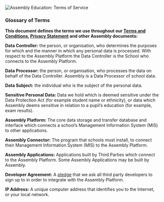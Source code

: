 ![Assembly Education: Terms of Service](http://assembly.education/images/assembly-logo-afe63f47.png)

### Glossary of Terms

__This document defines the terms we use throughout our [Terms and Conditions](https://github.com/assembly-edu/terms-of-service/blob/master/terms.md), [Privacy Statement](http://assembly.education/privacy/) and other Assembly documents:__

__Data Controller:__ the person, or organisation, who determines the purposes for which and the manner in which any personal data is processed.  With respect to the Assembly Platform the Data Controller is the School who connects to the Assembly Platform.

__Data Processor:__  the person, or organisation, who processes the data on behalf of the Data Controller.  Assembly is a Data Processor of school data.

__Data Subject:__ the individual who is the subject of the personal data.

__Sensitive Personal Data:__ Data we hold which is deemed sensitive under the Data Protection Act (for example student name or ethnicity), or data which Assembly deems sensitive in relation to a pupil’s education (for example, exam results).

__Assembly Platform:__ The core data storage and transfer database and interface which connects a school’s Management Information System (MIS) to other applications.

__Assembly Connector:__ The program that schools must install, to connect their Management Information System (MIS) to the Assembly Platform.

__Assembly Applications:__ Applications built by Third Parties which connect to the Assembly Platform.  Some Assembly Applications may be built by Assembly.

__Developer Agreement:__ A [pledge](https://github.com/assembly-edu/terms-of-service/blob/master/developer-agreement.md) that we ask all third party developers to sign up to in order to integrate with the Assembly Platform.

__IP Address:__ A unique computer address that identifies you to the Internet, or your local network.

